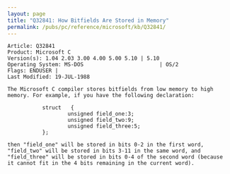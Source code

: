 ```yaml
---
layout: page
title: "Q32841: How Bitfields Are Stored in Memory"
permalink: /pubs/pc/reference/microsoft/kb/Q32841/
---
```


	Article: Q32841
	Product: Microsoft C
	Version(s): 1.04 2.03 3.00 4.00 5.00 5.10 | 5.10
	Operating System: MS-DOS                        | OS/2
	Flags: ENDUSER |
	Last Modified: 19-JUL-1988
	
	The Microsoft C compiler stores bitfields from low memory to high
	memory. For example, if you have the following declaration:
	
	           struct   {
	                   unsigned field_one:3;
	                   unsigned field_two:9;
	                   unsigned field_three:5;
	           };
	
	then "field_one" will be stored in bits 0-2 in the first word,
	"field_two" will be stored in bits 3-11 in the same word, and
	"field_three" will be stored in bits 0-4 of the second word (because
	it cannot fit in the 4 bits remaining in the current word).
